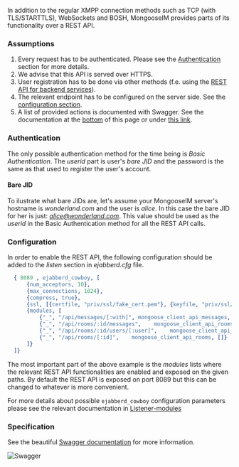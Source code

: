 In addition to the regular XMPP connection methods such as TCP (with TLS/STARTTLS),
WebSockets and BOSH, MongooseIM provides parts of its functionality over a REST API.

### Assumptions

1. Every request has to be authenticated.
Please see the [Authentication](#authentication) section for more details.
1. We advise that this API is served over HTTPS.
1. User registration has to be done via other methods (f.e. using the
[REST API for backend services](http-api/http-administration-api-documentation.md)).
1. The relevant endpoint has to be configured on the server side.
See the [configuration section](#configuration).
1. A list of provided actions is documented with Swagger.
See the documentation at the [bottom](#specification) of this page or under
[this link](http://mongooseim.readthedocs.io/en/latest/swagger/index.html?client=true).

### Authentication

The only possible authentication method for the time being is *Basic Authentication*.
The *userid* part is user's *bare JID* and the password is the same as that used to
register the user's account.

#### Bare JID

To ilustrate what bare JIDs are, let's assume your MongooseIM server's hostname is
*wonderland.com* and the user is *alice*.
In this case the bare JID for her is just: *alice@wonderland.com*.
This value should be used as the *userid* in the Basic Authentication method for all the REST API calls.

### Configuration

In order to enable the REST API, the following configuration should be added to the
*listen* section in *ejabberd.cfg* file.

```erlang
  { 8089 , ejabberd_cowboy, [
      {num_acceptors, 10},
      {max_connections, 1024},
      {compress, true},
      {ssl, [{certfile, "priv/ssl/fake_cert.pem"}, {keyfile, "priv/ssl/fake_key.pem"}, {password, ""}]},
      {modules, [
          {"_", "/api/messages/[:with]", mongoose_client_api_messages, []},
          {"_", "/api/rooms/:id/messages",    mongoose_client_api_rooms_messages, []},
          {"_", "/api/rooms/:id/users/[:user]",    mongoose_client_api_rooms_users, []},
          {"_", "/api/rooms/[:id]",    mongoose_client_api_rooms, []}
      ]}
  ]}
```

The most important part of the above example is the *modules* lists where the relevant
REST API functionalities are enabled and exposed on the given paths.
By default the REST API is exposed on port 8089 but this can be changed to whatever is more convenient.

For more details about possible `ejabberd_cowboy` configuration parameters please
see the relevant documentation in [Listener-modules](../advanced-configuration/Listener-modules/#http-based-services-bosh-websocket-rest-ejabberd_cowboy)

### Specification



See the beautiful [Swagger documentation](http://mongooseim.readthedocs.io/en/latest/swagger/index.html?client=true) for more information.


![Swagger](http://nordicapis.com/wp-content/uploads/swagger-Top-Specification-Formats-for-REST-APIs-nordic-apis-sandoval-e1441412425742-300x170.png)



